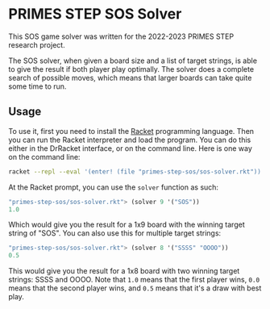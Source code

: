 # PRIMES STEP SOS Solver

This SOS game solver was written for the 2022-2023 PRIMES STEP research project.

The SOS solver, when given a board size and a list of target strings, is able to give the result if both player play optimally. The solver does a complete search of possible moves, which means that larger boards can take quite some time to run.

## Usage
To use it, first you need to install the [Racket](https://racket-lang.org) programming language. Then you can run the Racket interpreter and load the program. You can do this either in the DrRacket interface, or on the command line. Here is one way on the command line:
```bash
racket --repl --eval '(enter! (file "primes-step-sos/sos-solver.rkt"))'
```

At the Racket prompt, you can use the ``solver`` function as such:
```scheme
"primes-step-sos/sos-solver.rkt"> (solver 9 '("SOS"))
1.0
```
Which would give you the result for a 1x9 board with the winning target string of "SOS". You can also use this for multiple target strings:
```scheme
"primes-step-sos/sos-solver.rkt"> (solver 8 '("SSSS" "OOOO"))
0.5
```
This would give you the result for a 1x8 board with two winning target strings: SSSS and OOOO. Note that ``1.0`` means that the first player wins, ``0.0`` means that the second player wins, and ``0.5`` means that it's a draw with best play.
